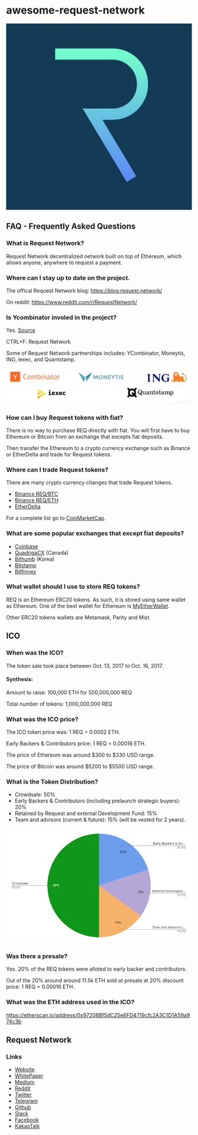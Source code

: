 # awesome-request-network

![Request Network](https://github.com/yadakhov/awesome-request-network/blob/master/img/request.jpg)

## FAQ - Frequently Asked Questions

### What is Request Network?

Request Network decentralized network built on top of Ethereum, which allows anyone, anywhere to request a payment.

### Where can I stay up to date on the project.

The offical Request Network blog:  https://blog.request.network/

On reddit:  https://www.reddit.com/r/RequestNetwork/


### Is Ycombinator involed in the project?

Yes.  [Source](https://www.ycombinator.com/companies/?vertical=Fintech&batch=w2017)

CTRL+F: Request Network

Some of Request Network partnerships includes:  YCombinator, Moneytis, ING, iexec, and Quantstamp.

![Partnerships](https://github.com/yadakhov/awesome-request-network/blob/master/img/partnerships.png)


### How can I buy Request tokens with fiat?

There is no way to purchase REQ directly with fiat.  You will first have to buy Ethereum or Bitcoin from an exchange that excepts fiat deposits.

Then transfer the Ethereum to a crypto currency exchange such as Binance or EtherDelta and trade for Request tokens.

### Where can I trade Request tokens?

There are many crypto currency changes that trade Request tokens.

- [Binance REQ/BTC](https://www.binance.com/trade.html?symbol=REQ_BTC)
- [Binance REQ/ETH](https://www.binance.com/trade.html?symbol=REQ_ETH)
- [EtherDelta](https://etherdelta.com/#REQ-ETH)

For a complete list go to [CoinMarketCap](https://coinmarketcap.com/currencies/request-network/#markets).

### What are some popular exchanges that except fiat deposits?

- [Coinbase](https://www.coinbase.com)
- [QuadrigaCX](https://www.quadrigacx.com) (Canada)
- [Bithumb](https://www.bithumb.com) (Korea)
- [Bitstamp](https://www.bitstamp.net) 
- [Bitfinnex](https://www.bitfinex.com)

### What wallet should I use to store REQ tokens?

REQ is an Ethereum ERC20 tokens.  As such, it is stored using same wallet as Ethereum.  One of the best wallet for Ethereum is [MyEtherWallet](https://myetherwallet.com/).

Other ERC20 tokens wallets are Metamask, Parity and Mist.

## ICO

### When was the ICO?

The token sale took place between Oct. 13, 2017 to Oct. 16, 2017.

#### Synthesis:

Amount to raise: 100,000 ETH for 500,000,000 REQ

Total number of tokens: 1,000,000,000 REQ


### What was the ICO price?

The ICO token price was:  1 REQ = 0.0002 ETH.

Early Backers & Contributors price:  1 REQ = 0.00016 ETH.

The price of Ethereum was around $300 to $330 USD range.

The price of Bitcoin was around $5200 to $5500 USD range.


### What is the Token Distribution?

- Crowdsale: 50%
- Early Backers & Contributors (including prelaunch strategic buyers): 20%
- Retained by Request and external Development Fund: 15%
- Team and advisors (current & future): 15% (will be vested for 2 years).

![Token Distribution](https://github.com/yadakhov/awesome-request-network/blob/master/img/token_distribution.png)

### Was there a presale?

Yes. 20% of the REQ tokens were alloted to early backer and contributors.

Out of the 20% around around 11.5k ETH sold at presale at 20% discount price: 1 REQ = 0.00016 ETH.

### What was the ETH address used in the ICO?

https://etherscan.io/address/0x97208Bf5dC25e6FD4719cfc2A3C1D1A59a974c3b


## Request Network 

### Links 

- [Website](https://request.network)
- [WhitePaper](https://request.network/assets/pdf/request_whitepaper.pdf)
- [Medium](https://blog.request.network/)
- [Reddit](https://www.reddit.com/r/RequestNetwork/)
- [Twitter](https://twitter.com/requestnetwork)
- [Telegram](https://t.me/requestnetwork)
- [Github](https://github.com/RequestNetwork/)
- [Slack](https://requestnetwork.slack.com/)
- [Facebook](https://www.facebook.com/Request-Network-140279756554525/)
- [KakaoTalk](https://open.kakao.com/o/g0Y6wJA)
